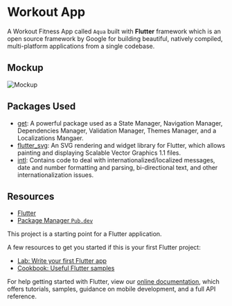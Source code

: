 # Workout App
A Workout Fitness App called `Aqua` built with **Flutter** framework which is an open source framework by Google for building beautiful, natively compiled, multi-platform applications from a single codebase.

## Mockup
![Mockup](https://user-images.githubusercontent.com/52855540/155212837-058e5ab5-1a5f-44a6-9952-9e2f3b1bab36.jpg)

## Packages Used
- [get](https://pub.dev/packages/get): A powerful package used as a State Manager, Navigation Manager, Dependencies Manager, Validation Manager, Themes Manager, and a Localizations Mangaer.
- [flutter_svg](https://pub.dev/packages/flutter_svg): An SVG rendering and widget library for Flutter, which allows painting and displaying Scalable Vector Graphics 1.1 files.
- [intl](https://pub.dev/packages/intl): Contains code to deal with internationalized/localized messages, date and number formatting and parsing, bi-directional text, and other internationalization issues.

## Resources
- [Flutter](https://flutter.dev)
- [Package Manager `Pub.dev`](https://pub.dev)

This project is a starting point for a Flutter application.

A few resources to get you started if this is your first Flutter project:

- [Lab: Write your first Flutter app](https://flutter.dev/docs/get-started/codelab)
- [Cookbook: Useful Flutter samples](https://flutter.dev/docs/cookbook)

For help getting started with Flutter, view our
[online documentation](https://flutter.dev/docs), which offers tutorials,
samples, guidance on mobile development, and a full API reference.
